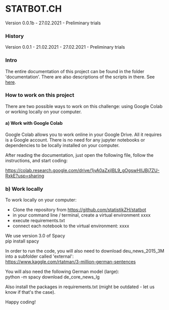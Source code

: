 # STATBOT.CH
Version 0.0.1b - 27.02.2021 - Preliminary trials

### History
Version 0.0.1 - 21.02.2021 - 27.02.2021 - Preliminary trials

### Intro
The entire documentation of this project can be found in the folder 'documentation'. There are also descriptions of the scripts in there.
See [here](documentation/01_intro_challenge_data.md).  

### How to work on this project

There are two possible ways to work on this challenge: using Google Colab or working locally on your computer.

#### a) Work with Google Colab

Google Colab allows you to work online in your Google Drive. All it requires is a Google account. There is no need for any jupyter notebooks or dependencies to be locally installed on your computer.  

After reading the documentation, just open the following file, follow the instructions, and start coding: 

https://colab.research.google.com/drive/1jyA0aZxjIBL9_gOgswHIIJBj7ZU-RxkE?usp=sharing


### b) Work locally

To work locally on your computer:
- Clone the repository from https://github.com/statistikZH/statbot
- in your command line / terminal, create a virtual environment xxxx
- execute requirements.txt
- connect each notebook to the virtual environment: xxxx  

We use version 3.0 of Spacy  
pip install spacy   

In order to run the code, you will also need to download deu_news_2015_3M into a subfolder called 'external':  
https://www.kaggle.com/rtatman/3-million-german-sentences

You will also need the following German model (large):  
python -m spacy download de_core_news_lg

Also install the packages in requirements.txt (might be outdated - let us know if that's the case).  

Happy coding!
